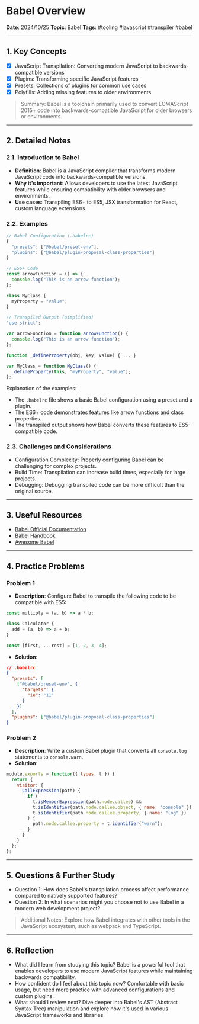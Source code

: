 # Babel Overview

**Date**: 2024/10/25
**Topic**: Babel
**Tags**: #tooling #javascript #transpiler #babel

---

## 1. Key Concepts

- [x] JavaScript Transpilation: Converting modern JavaScript to backwards-compatible versions
- [x] Plugins: Transforming specific JavaScript features
- [x] Presets: Collections of plugins for common use cases
- [x] Polyfills: Adding missing features to older environments

> Summary: Babel is a toolchain primarily used to convert ECMAScript 2015+ code into backwards-compatible JavaScript for older browsers or environments.

---

## 2. Detailed Notes

### 2.1. Introduction to Babel

- **Definition**: Babel is a JavaScript compiler that transforms modern JavaScript code into backwards-compatible versions.
- **Why it's important**: Allows developers to use the latest JavaScript features while ensuring compatibility with older browsers and environments.
- **Use cases**: Transpiling ES6+ to ES5, JSX transformation for React, custom language extensions.

### 2.2. Examples

```javascript
// Babel Configuration (.babelrc)
{
  "presets": ["@babel/preset-env"],
  "plugins": ["@babel/plugin-proposal-class-properties"]
}

// ES6+ Code
const arrowFunction = () => {
  console.log("This is an arrow function");
};

class MyClass {
  myProperty = "value";
}

// Transpiled Output (simplified)
"use strict";

var arrowFunction = function arrowFunction() {
  console.log("This is an arrow function");
};

function _defineProperty(obj, key, value) { ... }

var MyClass = function MyClass() {
  _defineProperty(this, "myProperty", "value");
};
```

Explanation of the examples:

- The `.babelrc` file shows a basic Babel configuration using a preset and a plugin.
- The ES6+ code demonstrates features like arrow functions and class properties.
- The transpiled output shows how Babel converts these features to ES5-compatible code.

### 2.3. Challenges and Considerations

- Configuration Complexity: Properly configuring Babel can be challenging for complex projects.
- Build Time: Transpilation can increase build times, especially for large projects.
- Debugging: Debugging transpiled code can be more difficult than the original source.

---

## 3. Useful Resources

- [Babel Official Documentation](https://babeljs.io/docs/en/)
- [Babel Handbook](https://github.com/jamiebuilds/babel-handbook)
- [Awesome Babel](https://github.com/babel/awesome-babel)

---

## 4. Practice Problems

### Problem 1

- **Description**: Configure Babel to transpile the following code to be compatible with ES5:

```javascript
const multiply = (a, b) => a * b;

class Calculator {
  add = (a, b) => a + b;
}

const [first, ...rest] = [1, 2, 3, 4];
```

- **Solution**:

```json
// .babelrc
{
  "presets": [
    ["@babel/preset-env", {
      "targets": {
        "ie": "11"
      }
    }]
  ],
  "plugins": ["@babel/plugin-proposal-class-properties"]
}
```

### Problem 2

- **Description**: Write a custom Babel plugin that converts all `console.log` statements to `console.warn`.
- **Solution**:

```javascript
module.exports = function({ types: t }) {
  return {
    visitor: {
      CallExpression(path) {
        if (
          t.isMemberExpression(path.node.callee) &&
          t.isIdentifier(path.node.callee.object, { name: "console" }) &&
          t.isIdentifier(path.node.callee.property, { name: "log" })
        ) {
          path.node.callee.property = t.identifier("warn");
        }
      }
    }
  };
};
```

---

## 5. Questions & Further Study

- Question 1: How does Babel's transpilation process affect performance compared to natively supported features?
- Question 2: In what scenarios might you choose not to use Babel in a modern web development project?

> Additional Notes: Explore how Babel integrates with other tools in the JavaScript ecosystem, such as webpack and TypeScript.

---

## 6. Reflection

- What did I learn from studying this topic? Babel is a powerful tool that enables developers to use modern JavaScript features while maintaining backwards compatibility.
- How confident do I feel about this topic now? Comfortable with basic usage, but need more practice with advanced configurations and custom plugins.
- What should I review next? Dive deeper into Babel's AST (Abstract Syntax Tree) manipulation and explore how it's used in various JavaScript frameworks and libraries.
